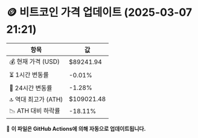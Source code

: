 # 🪙 비트코인 가격 업데이트 (2025-03-07 21:21)

| 항목                | 값 |
|--------------------|----------------|
| 💰 현재 가격 (USD) | $89241.94 |
| ⏳ 1시간 변동률    | -0.01% |
| 📆 24시간 변동률   | -1.28% |
| 🔝 역대 최고가 (ATH) | $109021.48 |
| 📉 ATH 대비 하락률 | -18.11% |

🔄 **이 파일은 GitHub Actions에 의해 자동으로 업데이트됩니다.**
